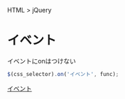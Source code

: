 HTML > jQuery
# イベント
イベントにonはつけない  
```javascript
$(css_selector).on('イベント', func);
```

[イベント](../イベント/index.md)  
